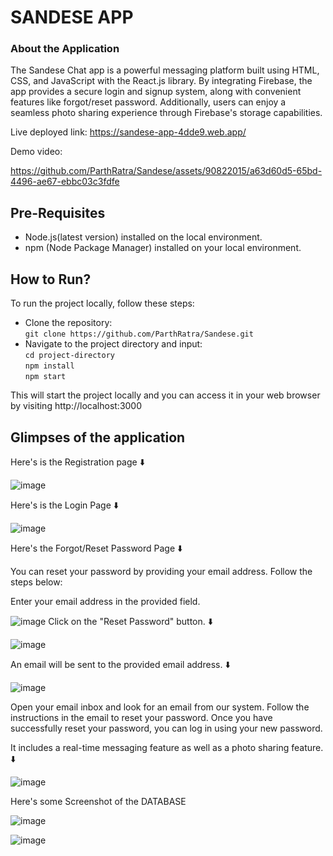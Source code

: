 # SANDESE APP

### About the Application

The Sandese Chat app is a powerful messaging platform built using HTML, CSS, and JavaScript with the React.js library. By integrating Firebase, the app provides a secure login and signup system, along with convenient features like forgot/reset password. Additionally, users can enjoy a seamless photo sharing experience through Firebase's storage capabilities. 


Live deployed link: https://sandese-app-4dde9.web.app/


Demo video: 

https://github.com/ParthRatra/Sandese/assets/90822015/a63d60d5-65bd-4496-ae67-ebbc03c3fdfe









## Pre-Requisites
 - Node.js(latest version) installed on the local environment.
 - npm (Node Package Manager) installed on your local environment.

## How to Run?

To run the project locally, follow these steps:
  - Clone the repository:<br>
    `git clone https://github.com/ParthRatra/Sandese.git`
  - Navigate to the project directory and input:<br>
    `cd project-directory`<br>
    `npm install`<br>
    `npm start`<br>                                                 
                                               
                                               
  This will start the project locally and you can access it in your web browser by visiting http://localhost:3000

## Glimpses of the application
Here's is the Registration page ⬇️


![image](https://github.com/ParthRatra/Sandese/assets/90822015/b9df4aae-9bdd-4041-ab47-949592b0df4d)





Here's is the Login Page  ⬇️


![image](https://github.com/ParthRatra/Sandese/assets/90822015/a971ce02-3b49-4066-b1f8-bd910a1c3792)




Here's the Forgot/Reset Password Page ⬇️

You can reset your password by providing your email address. Follow the steps below:

Enter your email address in the provided field.


![image](https://github.com/ParthRatra/Sandese/assets/90822015/d866d2b3-921e-4ed6-a80d-bf3de0dd460a)
Click on the "Reset Password" button. ⬇️


![image](https://github.com/ParthRatra/Sandese/assets/90822015/6fe0305e-f020-4192-916c-e876edaa8729)


An email will be sent to the provided email address. ⬇️

![image](https://github.com/ParthRatra/Sandese/assets/90822015/e746696e-259c-452d-b814-88b64dbdbe10)

Open your email inbox and look for an email from our system.
Follow the instructions in the email to reset your password.
Once you have successfully reset your password, you can log in using your new password.



It includes a real-time messaging feature as well as a photo sharing feature. ⬇️


![image](https://github.com/ParthRatra/Sandese/assets/90822015/71f6da87-6eb7-4db9-adc6-f751d3d01be3)


Here's some Screenshot of the DATABASE

![image](https://github.com/ParthRatra/Sandese/assets/90822015/0fbe0e52-959c-46f8-af52-3c5d84c1d217)


![image](https://github.com/ParthRatra/Sandese/assets/90822015/91015a40-587f-4986-a062-791fbda5ef7a)





  




